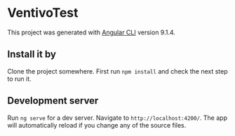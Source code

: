 # VentivoTest

This project was generated with [Angular CLI](https://github.com/angular/angular-cli) version 9.1.4.

## Install it by

Clone the project somewhere.
First run `npm install` and check the next step to run it.

## Development server

Run `ng serve` for a dev server. Navigate to `http://localhost:4200/`. The app will automatically reload if you change any of the source files.

